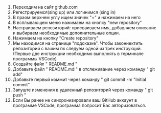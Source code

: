 1. Переходим на сайт github.com
2. Регестрируемся(sing up) или логинимся (sing in)
3. В праом верхнем углу ищем значек "+" и нажимаем на него 
4. В всплывающем меню нажимаем на кнопку "new repository"
5. Настраиваем репозиторий: присваиваем имя, добавляем описание и выбираем необходимые дополнительные опции.
6. Нажимаем на кнопку "Create repository"
7. Мы находимся на странице "подсказке". Чтобы законнектить репозиторий с вашим пк следуем одной из трех инструкций. (Первые две инструкции необходимо выполнять в терминале программы VSCode)
8. Создайте файл " README.md "
9. Добавьте файл " README.md " в отслеживание через команду " git add" 
10. Добавьте первый коммит через команду " git commit -m "Initial commit" 
11. Запуште изменения в удаленный репозиторий через команду " git push "
12. Если Вы ранее не синхронизировали ваш GitHub аккаунт в программе VSCode, программа попросит Вас авторизоваться.
